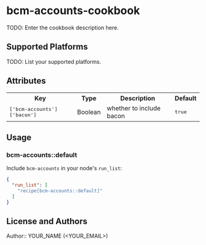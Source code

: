 # bcm-accounts-cookbook

TODO: Enter the cookbook description here.

## Supported Platforms

TODO: List your supported platforms.

## Attributes

<table>
  <tr>
    <th>Key</th>
    <th>Type</th>
    <th>Description</th>
    <th>Default</th>
  </tr>
  <tr>
    <td><tt>['bcm-accounts']['bacon']</tt></td>
    <td>Boolean</td>
    <td>whether to include bacon</td>
    <td><tt>true</tt></td>
  </tr>
</table>

## Usage

### bcm-accounts::default

Include `bcm-accounts` in your node's `run_list`:

```json
{
  "run_list": [
    "recipe[bcm-accounts::default]"
  ]
}
```

## License and Authors

Author:: YOUR_NAME (<YOUR_EMAIL>)
